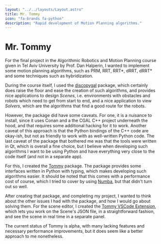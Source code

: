 ```yaml
---
layout: "../../layouts/Layout.astro"
title: Mr. Tommy
icon: "fa-brands fa-python"
description: "Rapid development of Motion Planning algorithms."
---
```


# Mr. Tommy

For the final project in the Algorithmic Robotics and Motion Planning course given in Tel Aviv University by Prof. Dan Halperin, I wanted to implement some motion planning algorithms, such as PRM, RRT, RRT*, dRRT, dRRT* and some techniques such as hybridization.

During the course itself, I used the [discopygal](https://www.cs.tau.ac.il/~cgl/discopygal/docs/index.html) package, which certainly does raise the floor and ease the creation of such algorithms, and provides nice applications to design _Scenes_, i.e. environments with obstacles and robots which need to get from start to end, and a nice application to view _Solvers_, which are the algorithms that find a good route for the robots.

However, the package did have some caveats. For one, it is a nuisance to install, since it uses Conan and a the CGAL C++ project underneath the hood, and that requires some additional hacking for it to work. Another caveat of this approach is that the Python bindings of the C++ code are okay-ish, but not as friendly to work with as well-written Python code. The last caveat of the package that bothered me was that the tools were written in Qt, which is overall a fine choice, but I believe when developing such algorithms I want to be using Python and have everything very close to the code itself (and not in a separate app).

For this, I created the [Tommy](https://github.com/noamzaks/mrtommy) package. The package provides some interfaces written in Python with typing, which makes developing such algorithms easier. It should be noted that this comes with a performance cost of course, which I tried to cover by using [Numba](https://numba.pydata.org/), but that didn't turn out so well.

After creating that package, and completing my project, I wanted to think about the other issues I had with the package, and how I would go about solving them. For the scene editor, I created the [Tommy VSCode Extension](https://github.com/noamzaks/vscode-mrtommy), which lets you work on the Scene's JSON file, in a straightforward fashion, and see the scene in real time in a separate panel.

The current status of Tommy is alpha, with many lacking features and necessary performance improvements, but it does seem like a better approach to me nonetheless.
